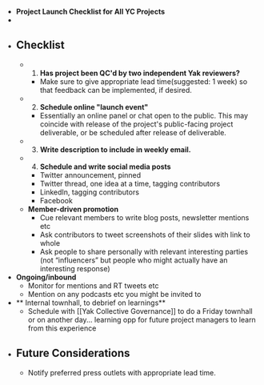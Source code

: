 - __Project Launch Checklist for All YC Projects__
- 
- ## Checklist
    - 1. **Has project been QC'd by two independent Yak reviewers?**
        - Make sure to give appropriate lead time(suggested: 1 week) so that feedback can be implemented, if desired. 
    - 2. **Schedule online "launch event"**
        - Essentially an online panel or chat open to the public. This may coincide with release of the project's public-facing project deliverable, or be scheduled after release of deliverable.
    - 3. **Write description to include in weekly email.**
    - 4. **Schedule and write social media posts**
        - Twitter announcement, pinned
        - Twitter thread, one idea at a time, tagging contributors
        - LinkedIn, tagging contributors
        - Facebook
    - **Member-driven promotion**
        - Cue relevant members to write blog posts, newsletter mentions etc 
        - Ask contributors to tweet screenshots of their slides with link to whole
        - Ask people to share personally with relevant interesting parties (not “influencers” but people who might actually have an interesting response) 
- **Ongoing/inbound**
    - Monitor for mentions and RT tweets etc
    - Mention on any podcasts etc you might be invited to
- ** Internal townhall, to debrief on learnings**
    - Schedule with [[Yak Collective Governance]] to do a Friday townhall or on another day... learning opp for future project managers to learn from this experience
- ## Future Considerations
    - Notify preferred press outlets with appropriate lead time.
